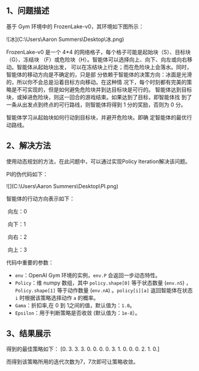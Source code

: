 ## 1、问题描述

基于 Gym 环境中的 FrozenLake-v0，其环境如下图所示：

![冰](C:\Users\Aaron Summers\Desktop\冰.png)

FrozenLake-v0 是一个 4*4 的网络格子，每个格子可能是起始块（S）、目标块（G）、冻结块 （F）或危险块（H）。智能体可以选择向上、向下、向左或向右移动。智能体从起始块出发， 可以在冻结块上行走；而在危险块上会落水。同时，智能体的移动方向是不确定的，只是部 分依赖于智能体的决策方向：冰面是光滑的，所以你不会总是沿着目标方向移动。在这种情 况下，每个时刻都有完美的策略是不可实现的，但是如何避免危险块并到达目标块是可行的。 智能体达到目标块，或掉进危险块，则这一回合的游戏结束。如果达到了目标，即智能体找 到了一条从出发点到终点的可行路线，则智能体将得到 1 分的奖励，否则为 0 分。

智能体学习从起始块如何行动到目标块，并避开危险块。即确 定智能体的最优行动路线。

## 2、解决方法

使用动态规划的方法，在此问题中，可以通过实现Policy Iteration解决该问题。

PI的伪代码如下：

![](C:\Users\Aaron Summers\Desktop\PI.png)

智能体的行动方向表示如下：

​	向左：0

​	向下：1

​	向右：2

​	向上：3

代码中重要的参数：

- `env`：OpenAI Gym 环境的实例，`env.P` 会返回一步动态特性。
- `Policy`：维 numpy 数组，其中 `policy.shape[0]` 等于状态数量 (`env.nS`) ， `Policy.shape[1]` 等于动作数量 (`env.nA`) 。`policy[i][a]` 返回智能体在状态 `i` 时根据该策略选择动作 `a` 的概率。
- `Gama`：折扣率,在 0 到 1之间的值，默认值为：`1.0`。
- `Epsilon`：用于判断策略是否收敛 (默认值为：`1e-8`）。

## 3、结果展示

得到的最佳策略如下：
[0. 3. 3. 3. 0. 0. 0. 0. 3. 1. 0. 0. 0. 2. 1. 0.]

而得到该策略所用的迭代次数为7，7次即可让策略收敛。






